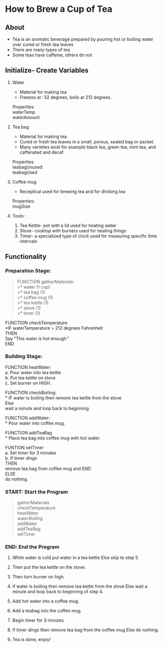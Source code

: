 # How to Brew a Cup of Tea

## About

- Tea is an aromatic beverage prepared by pouring hot or boiling water over cured or fresh tea leaves 
- There are many types of tea
- Some teas have caffeine, others do not

## Initialize- Create Variables

1. Water
    - Material for making tea
    - Freezes at -32 degrees, boils at 212 degrees.

    Properties: <br>
        waterTemp <br>
        waterAmount <br>

2. Tea bag
    - Material for making tea.
    - Cured or fresh tea leaves in a small, porous, sealed bag or packet.
    - Many varieties exist for example black tea, green tea, mint tea, and caffenated and decaf.

    Properties: <br>
        teabagUnused <br>
        teabagUsed <br>

3. Coffee mug
    - Receptical used for brewing tea and for drinking tea

    Properties: <br>
        mugSize 

4. Tools:
    1. Tea Kettle- pot with a lid used for heating water
    2. Stove- cooktop with burners used for heating things
    3. Timer- a specialized type of clock used for measuring specific time intervals

## Functionality

### Preparation Stage:

> FUNCTION gatherMaterials: <br>
    >* water (1 cup) <br>
    >* tea bag (1) <br>
    >* coffee mug (1) <br>
    >* tea kettle (1) <br>
    >* stove (1) <br>
    >* timer (1) <br>


FUNCTION checkTemperature: <br>
     *IF waterTemperature > 212 degrees Fahrenheit <br>
         THEN  <br>
             Say "This water is hot enough." <br>
                 END <br>
                               
### Building Stage:

FUNCTION heatWater: <br>
   a. Pour water into tea kettle <br>
   b. Put tea kettle on stove <br>
   c. Set burner on HIGH. <br>

FUNCTION checkBoiling: <br>
     * IF water is boiling then remove tea kettle from the stove <br>
            Else <br>
                wait a minute and loop back to beginning <br>
                
FUNCTION addWater: <br>
    * Pour water into coffee mug. <br>
    
FUNCTION addTeaBag <br>
    * Place tea bag into coffee mug with hot water. <br>
    
FUNTION setTimer <br>
    a. Set timer for 3 minutes <br>
    b. If timer dings <br>
        THEN <br>
            remove tea bag from coffee mug and END <br>
        ELSE <br>
            do nothing. <br>
            
### START: Start the Program

> gatherMaterials <br>
> checkTemperature <br>
> heatWater <br>
> waterBoiling <br>
> addWater <br>
> addTeaBag <br>
> setTimer <br>

### END: End the Program



1. While water is cold put water in a tea kettle
    Else
    skip to step 5.

2. Then put the tea kettle on the stove.

3. Then turn burner on high.

4. If water is boiling then remove tea kettle from the stove
    Else 
    wait a minute and loop back to beginning of step 4.

5. Add hot water into a coffee mug.

6. Add a teabag into the coffee mug.

7. Begin timer for 3 minutes.

8. If timer dings then remove tea bag from the coffee mug
    Else 
    do nothing.

9. Tea is done, enjoy!
